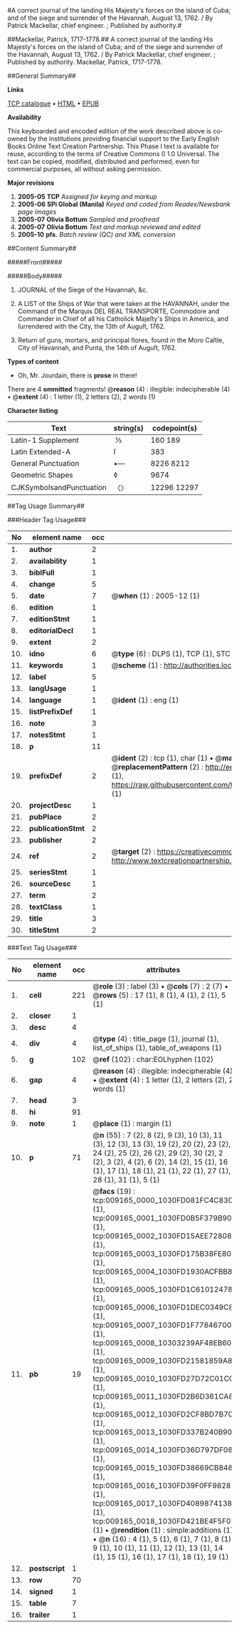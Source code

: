 #A correct journal of the landing His Majesty's forces on the island of Cuba; and of the siege and surrender of the Havannah, August 13, 1762. / By Patrick Mackellar, chief engineer. ; Published by authority.#

##Mackellar, Patrick, 1717-1778.##
A correct journal of the landing His Majesty's forces on the island of Cuba; and of the siege and surrender of the Havannah, August 13, 1762. / By Patrick Mackellar, chief engineer. ; Published by authority.
Mackellar, Patrick, 1717-1778.

##General Summary##

**Links**

[TCP catalogue](http://www.ota.ox.ac.uk/tcp/)  • 
[HTML](http://tei.it.ox.ac.uk/tcp/Texts-HTML/free/N07/N07186.html)  • 
[EPUB](http://tei.it.ox.ac.uk/tcp/Texts-EPUB/free/N07/N07186.epub)

**Availability**

This keyboarded and encoded edition of the
	       work described above is co-owned by the institutions
	       providing financial support to the Early English Books
	       Online Text Creation Partnership. This Phase I text is
	       available for reuse, according to the terms of Creative
	       Commons 0 1.0 Universal. The text can be copied,
	       modified, distributed and performed, even for
	       commercial purposes, all without asking permission.

**Major revisions**

1. __2005-05__ __TCP__ *Assigned for keying and markup*
1. __2005-06__ __SPi Global (Manila)__ *Keyed and coded from Readex/Newsbank page images*
1. __2005-07__ __Olivia Bottum__ *Sampled and proofread*
1. __2005-07__ __Olivia Bottum__ *Text and markup reviewed and edited*
1. __2005-10__ __pfs.__ *Batch review (QC) and XML conversion*

##Content Summary##

#####Front#####

#####Body#####

1. JOURNAL of the Siege of the Havannah, &c.

1. A LIST of the Ships of War that were taken at the HAVANNAH, under the Command of the Marquis DEL REAL TRANSPORTE, Commodore and Commander in Chief of all his Catholick Majeſty's Ships in America, and ſurrendered with the City, the 13th of Auguſt, 1762.

1. Return of guns, mortars, and principal ſtores, found in the Moro Caſtle, City of Havannah, and Punta, the 14th of Auguſt, 1762.

**Types of content**

  * Oh, Mr. Jourdain, there is **prose** in there!

There are 4 **ommitted** fragments! 
 @__reason__ (4) : illegible: indecipherable (4)  •  @__extent__ (4) : 1 letter (1), 2 letters (2), 2 words (1)

**Character listing**


|Text|string(s)|codepoint(s)|
|---|---|---|
|Latin-1 Supplement| ½|160 189|
|Latin Extended-A|ſ|383|
|General Punctuation|•—|8226 8212|
|Geometric Shapes|◊|9674|
|CJKSymbolsandPunctuation|〈〉|12296 12297|

##Tag Usage Summary##

###Header Tag Usage###

|No|element name|occ|attributes|
|---|---|---|---|
|1.|__author__|2||
|2.|__availability__|1||
|3.|__biblFull__|1||
|4.|__change__|5||
|5.|__date__|7| @__when__ (1) : 2005-12 (1)|
|6.|__edition__|1||
|7.|__editionStmt__|1||
|8.|__editorialDecl__|1||
|9.|__extent__|2||
|10.|__idno__|6| @__type__ (6) : DLPS (1), TCP (1), STC (1), NOTIS (1), IMAGE-SET (1), EVANS-CITATION (1)|
|11.|__keywords__|1| @__scheme__ (1) : http://authorities.loc.gov/ (1)|
|12.|__label__|5||
|13.|__langUsage__|1||
|14.|__language__|1| @__ident__ (1) : eng (1)|
|15.|__listPrefixDef__|1||
|16.|__note__|3||
|17.|__notesStmt__|1||
|18.|__p__|11||
|19.|__prefixDef__|2| @__ident__ (2) : tcp (1), char (1)  •  @__matchPattern__ (2) : ([0-9\-]+):([0-9IVX]+) (1), (.+) (1)  •  @__replacementPattern__ (2) : http://eebo.chadwyck.com/downloadtiff?vid=$1&page=$2 (1), https://raw.githubusercontent.com/textcreationpartnership/Texts/master/tcpchars.xml#$1 (1)|
|20.|__projectDesc__|1||
|21.|__pubPlace__|2||
|22.|__publicationStmt__|2||
|23.|__publisher__|2||
|24.|__ref__|2| @__target__ (2) : https://creativecommons.org/publicdomain/zero/1.0/ (1), http://www.textcreationpartnership.org/docs/. (1)|
|25.|__seriesStmt__|1||
|26.|__sourceDesc__|1||
|27.|__term__|2||
|28.|__textClass__|1||
|29.|__title__|3||
|30.|__titleStmt__|2||


###Text Tag Usage###

|No|element name|occ|attributes|
|---|---|---|---|
|1.|__cell__|221| @__role__ (3) : label (3)  •  @__cols__ (7) : 2 (7)  •  @__rows__ (5) : 17 (1), 8 (1), 4 (1), 2 (1), 5 (1)|
|2.|__closer__|1||
|3.|__desc__|4||
|4.|__div__|4| @__type__ (4) : title_page (1), journal (1), list_of_ships (1), table_of_weapons (1)|
|5.|__g__|102| @__ref__ (102) : char:EOLhyphen (102)|
|6.|__gap__|4| @__reason__ (4) : illegible: indecipherable (4)  •  @__extent__ (4) : 1 letter (1), 2 letters (2), 2 words (1)|
|7.|__head__|3||
|8.|__hi__|91||
|9.|__note__|1| @__place__ (1) : margin (1)|
|10.|__p__|71| @__n__ (55) : 7 (2), 8 (2), 9 (3), 10 (3), 11 (3), 12 (3), 13 (3), 19 (2), 20 (2), 23 (2), 24 (2), 25 (2), 26 (2), 29 (2), 30 (2), 2 (2), 3 (2), 4 (2), 6 (2), 14 (2), 15 (1), 16 (1), 17 (1), 18 (1), 21 (1), 22 (1), 27 (1), 28 (1), 31 (1), 5 (1)|
|11.|__pb__|19| @__facs__ (19) : tcp:009165_0000_1030FD081FC4C830 (1), tcp:009165_0001_1030FD0B5F379B90 (1), tcp:009165_0002_1030FD15AEE72808 (1), tcp:009165_0003_1030FD175B38FE80 (1), tcp:009165_0004_1030FD1930ACFBB8 (1), tcp:009165_0005_1030FD1C61012478 (1), tcp:009165_0006_1030FD1DEC0349C8 (1), tcp:009165_0007_1030FD1F77846700 (1), tcp:009165_0008_10303239AF48EB60 (1), tcp:009165_0009_1030FD21581859A8 (1), tcp:009165_0010_1030FD27D72C01C0 (1), tcp:009165_0011_1030FD2B6D361CA8 (1), tcp:009165_0012_1030FD2CF8BD7B70 (1), tcp:009165_0013_1030FD337B240B90 (1), tcp:009165_0014_1030FD36D797DF08 (1), tcp:009165_0015_1030FD38669CB848 (1), tcp:009165_0016_1030FD39F0FF9828 (1), tcp:009165_0017_1030FD4089874138 (1), tcp:009165_0018_1030FD421BE4F5F0 (1)  •  @__rendition__ (1) : simple:additions (1)  •  @__n__ (16) : 4 (1), 5 (1), 6 (1), 7 (1), 8 (1), 9 (1), 10 (1), 11 (1), 12 (1), 13 (1), 14 (1), 15 (1), 16 (1), 17 (1), 18 (1), 19 (1)|
|12.|__postscript__|1||
|13.|__row__|70||
|14.|__signed__|1||
|15.|__table__|7||
|16.|__trailer__|1||
